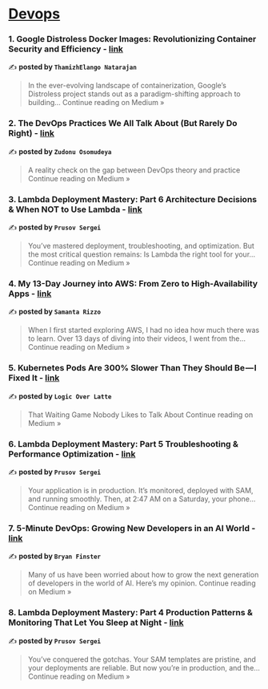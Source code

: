 
<h1><a href=https://medium.com/tag/devops/recommended target="_blank" rel="noopener noreferrer">Devops</a></h1>
<h3>1. Google Distroless Docker Images: Revolutionizing Container Security and Efficiency - <a href="https://thamizhelango.medium.com/google-distroless-docker-images-revolutionizing-container-security-and-efficiency-b255ad078716?source=rss------devops-5" target="_blank" rel="noopener noreferrer">link</a></h3>

✍️ **posted by `ThamizhElango Natarajan`**

<blockquote>In the ever-evolving landscape of containerization, Google’s Distroless project stands out as a paradigm-shifting approach to building…
Continue reading on Medium »</blockquote>

<h3>2. The DevOps Practices We All Talk About (But Rarely Do Right) - <a href="https://medium.com/@osomudeyazudonu/the-devops-practices-we-all-talk-about-but-rarely-do-right-e699a65902c6?source=rss------devops-5" target="_blank" rel="noopener noreferrer">link</a></h3>

✍️ **posted by `Zudonu Osomudeya`**

<blockquote>A reality check on the gap between DevOps theory and practice
Continue reading on Medium »</blockquote>

<h3>3. Lambda Deployment Mastery: Part 6 Architecture Decisions & When NOT to Use Lambda - <a href="https://medium.com/@sergey.prusov/lambda-deployment-mastery-part-6-architecture-decisions-when-not-to-use-lambda-b822712a52a2?source=rss------devops-5" target="_blank" rel="noopener noreferrer">link</a></h3>

✍️ **posted by `Prusov Sergei`**

<blockquote>You’ve mastered deployment, troubleshooting, and optimization. But the most critical question remains: Is Lambda the right tool for your…
Continue reading on Medium »</blockquote>

<h3>4. My 13-Day Journey into AWS: From Zero to High-Availability Apps - <a href="https://medium.com/@samantarizzo/my-13-day-journey-into-aws-from-zero-to-high-availability-apps-d25a03cb732d?source=rss------devops-5" target="_blank" rel="noopener noreferrer">link</a></h3>

✍️ **posted by `Samanta Rizzo`**

<blockquote>When I first started exploring AWS, I had no idea how much there was to learn. Over 13 days of diving into their videos, I went from the…
Continue reading on Medium »</blockquote>

<h3>5. Kubernetes Pods Are 300% Slower Than They Should Be — I Fixed It - <a href="https://medium.com/@logicoverlatte/kubernetes-pods-are-300-slower-than-they-should-be-i-fixed-it-4ce23905558f?source=rss------devops-5" target="_blank" rel="noopener noreferrer">link</a></h3>

✍️ **posted by `Logic Over Latte`**

<blockquote>That Waiting Game Nobody Likes to Talk About
Continue reading on Medium »</blockquote>

<h3>6. Lambda Deployment Mastery: Part 5 Troubleshooting & Performance Optimization - <a href="https://medium.com/@sergey.prusov/lambda-deployment-mastery-part-5-troubleshooting-performance-optimization-2815f7062a74?source=rss------devops-5" target="_blank" rel="noopener noreferrer">link</a></h3>

✍️ **posted by `Prusov Sergei`**

<blockquote>Your application is in production. It’s monitored, deployed with SAM, and running smoothly. Then, at 2:47 AM on a Saturday, your phone…
Continue reading on Medium »</blockquote>

<h3>7. 5-Minute DevOps: Growing New Developers in an AI World - <a href="https://bdfinst.medium.com/5-minute-devops-growing-new-developers-in-an-ai-world-d53d260321ae?source=rss------devops-5" target="_blank" rel="noopener noreferrer">link</a></h3>

✍️ **posted by `Bryan Finster`**

<blockquote>Many of us have been worried about how to grow the next generation of developers in the world of AI. Here’s my opinion.
Continue reading on Medium »</blockquote>

<h3>8. Lambda Deployment Mastery: Part 4 Production Patterns & Monitoring That Let You Sleep at Night - <a href="https://medium.com/@sergey.prusov/lambda-deployment-mastery-part-4-production-patterns-monitoring-that-let-you-sleep-at-night-22e1cbf7e492?source=rss------devops-5" target="_blank" rel="noopener noreferrer">link</a></h3>

✍️ **posted by `Prusov Sergei`**

<blockquote>You’ve conquered the gotchas. Your SAM templates are pristine, and your deployments are reliable. But now you’re in production, and the…
Continue reading on Medium »</blockquote>

